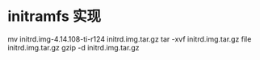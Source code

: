 # initramfs 实现


mv initrd.img-4.14.108-ti-r124 initrd.img.tar.gz
tar -xvf initrd.img.tar.gz
file initrd.img.tar.gz
gzip -d initrd.img.tar.gz





